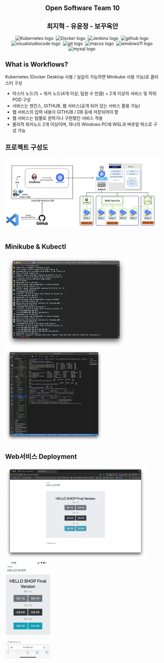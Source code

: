 <h2 align="center"> Open Software Team 10 </h2>
<h2 align="center">  최지혁 - 유윤정 - 보꾸옥안 </h2>
  <div align="center">
    <span><img src="https://img.shields.io/badge/Kubernetes-282C34?logo=kubernetes&logoColor=0000FF" alt="Kubernetes logo" title="Kubernetes" height="25" /></span>&nbsp;
    <span><img src="https://img.shields.io/badge/Docker-282C34?logo=docker&logoColor=2496ED" alt="Docker logo" title="Docker" height="25" /></span>&nbsp;
    <span><img src="https://img.shields.io/badge/Jenkins-282C34?logo=jenkins&logoColor=EEEEEE" alt="Jenkins logo" title="Docker" height="25" /></span>&nbsp;
    <span><img src="https://img.shields.io/badge/Github-282C34?logo=github&logoColor=181717" alt="github logo" title="github" height="25" /></span>&nbsp;</div>
  <div align="center">
    <span><img src="https://img.shields.io/badge/Visual studio code-282C34?logo=visualstudiocode&logoColor=2496ED" alt="visualstudiocode logo" title="visualstudiocode" height="25" /></span>&nbsp;
    <span><img src="https://img.shields.io/badge/Git-282C34?logo=git&logoColor=F05032" alt="git logo" title="git" height="25" /></span>&nbsp;
    <span><img src="https://img.shields.io/badge/MacOs-282C34?logo=macos&logoColor=000000" alt="macos logo" title="macos" height="25" /></span>&nbsp;
    <span><img src="https://img.shields.io/badge/Windows 10-282C34?logo=windows11&logoColor=0078D6" alt="windows11 logo" title="windows11" height="25" /></span>&nbsp;
    <span><img src="https://img.shields.io/badge/MySQL-282C34?logo=mysql&logoColor=4479A1" alt="mysql logo" title="mysql" height="25" /></span>&nbsp;
  </div>
    
## What is Workflows?
 Kubernetes (Docker Desktop 사용 / 실습이 가능하면 Minikube 사용 가능)로 클러스터 구성
- 마스터 노드(1) + 워커 노드(4개 이상, 팀원 수 만큼) + 2개 이상의 서비스 및 하위 POD 구성 
- 서비스는 젠킨스, GITHUB, 웹 서비스(공개 되어 있는 서비스 활용 가능)
- 웹 서비스의 입력 내용이 GITHUB / DB 등에 저장되어야 함
- 웹 서비스는 팀별로 원하거나 구현했던 서비스 적용
- 물리적 워커노드 2개 이상이며, 하나의 Windows PC에 WSL과 버추얼 박스로 구성 가능
  
<h2 align="left"> 프로젝트 구성도  </h2>
    <span><img src="https://github.com/mitsumi73/kubectl/blob/main/KakaoTalk_Photo_2023-12-22-17-48-03.png"/></span>&nbsp;
<h2 align="left"> Minikube & Kubectl </h2>
    <span><img src="https://github.com/mitsumi73/kubectl/blob/main/minikube.png" height="300"/></span>&nbsp;
    <span><img src="https://github.com/mitsumi73/kubectl/blob/main/%EC%8A%A4%ED%81%AC%EB%A6%B0%EC%83%B7%202023-12-21%20%EC%98%A4%EC%A0%84%2010.50.33.png" height="300"/></span>&nbsp;
<h2 align="left"> Web서비스 Deployment </h2>
    <span><img src="https://github.com/mitsumi73/kubectl/blob/main/2.png" height="300"/></span>&nbsp;
    <span><img src="https://github.com/mitsumi73/kubectl/blob/main/KakaoTalk_Image_2023-12-21-22-43-09.jpeg" height="320"/></span>&nbsp;
